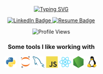<div id="header" align="center">
  <a href="https://git.io/typing-svg">
    <img src="https://readme-typing-svg.demolab.com?font=Fira+Code&weight=600&pause=1000&color=1F9DAE&center=true&width=550&lines=Hi%2C+I'm+Rafael+Borges!+Welcome+to+my+GitHub." alt="Typing SVG">
  </a>


<p align="center">
  <a href="https://www.linkedin.com/in/rafael-borges-rocha/">
    <img src="https://img.shields.io/badge/LinkedIn-blue?style=for-the-badge&logo=linkedin&logoColor=white" alt="LinkedIn Badge"/>
  </a>
  <a href="">
    <img src="https://img.shields.io/badge/Curr%C3%ADculo-blue?style=for-the-badge&logo=readme&logoColor=white" alt="Resume Badge"/>
  </a>
</p>

<p align="center">
  <img src="https://komarev.com/ghpvc/?username=rborgesr&style=flat-square&color=blue" alt="Profile Views"/>
</p>

 ### Some tools I like working with
  <div>
    <img src="https://github.com/devicons/devicon/blob/master/icons/python/python-original.svg"  title="Python" alt="Python" width="32"/>&nbsp;
    <img src="https://github.com/devicons/devicon/blob/master/icons/jupyter/jupyter-original.svg" title="Jupyter" alt="Jupyter" width="32"/>
    <img src="https://github.com/devicons/devicon/blob/master/icons/mysql/mysql-original.svg" title="MySQL" alt="MySQL" width="32"/>
    <img src="https://github.com/devicons/devicon/blob/master/icons/javascript/javascript-original.svg" title="JavaScript" alt="JavaScript" width="32"/>
    <img src="https://github.com/devicons/devicon/blob/master/icons/react/react-original.svg" title="React" alt="React" width="32"/>
    <img src="https://github.com/devicons/devicon/blob/master/icons/nodejs/nodejs-original.svg" title="Node.js" alt="Node.js" width="32"/>
     <img src="https://github.com/devicons/devicon/blob/master/icons/linux/linux-original.svg" title="Linux" alt="Linux" width="32"/>


    

    

  </div>

</div>


<!--
**rborgesr/rborgesr** is a ✨ _special_ ✨ repository because its `README.md` (this file) appears on your GitHub profile.

Here are some ideas to get you started:

- 🔭 I’m currently working on ...
- 🌱 I’m currently learning ...
- 👯 I’m looking to collaborate on ...
- 🤔 I’m looking for help with ...
- 💬 Ask me about ...
- 📫 How to reach me: ...
- 😄 Pronouns: ...
- ⚡ Fun fact: ...
-->
